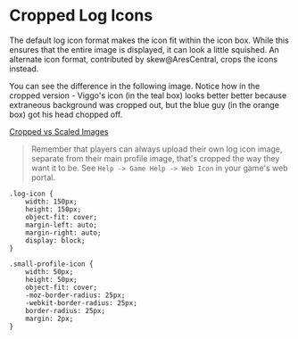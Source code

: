 # Cropped Log Icons

The default log icon format makes the icon fit within the icon box.  While this ensures that the entire image is displayed, it can look a little squished.  An alternate icon format, contributed by skew@AresCentral, crops the icons instead. 

You can see the difference in the following image.  Notice how in the cropped version - Viggo's icon (in the teal box) looks better better because extraneous background was cropped out, but the blue guy (in the orange box) got his head chopped off.

[Cropped vs Scaled Images]()

> Remember that players can always upload their own log icon image, separate from their main profile image, that's cropped the way they want it to be.  See `Help -> Game Help -> Web Icon` in your game's web portal.


    .log-icon {
        width: 150px;
        height: 150px;
        object-fit: cover;
        margin-left: auto;
        margin-right: auto;
        display: block;
    }

    .small-profile-icon {
        width: 50px;
        height: 50px;
        object-fit: cover;
        -moz-border-radius: 25px;
        -webkit-border-radius: 25px;
        border-radius: 25px;
        margin: 2px;
    }